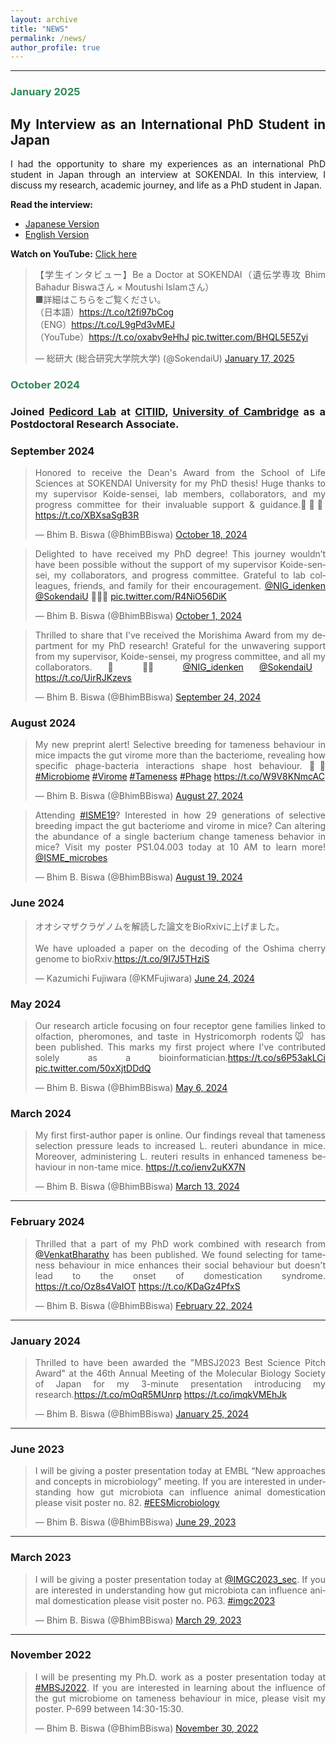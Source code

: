 ```yaml
---
layout: archive
title: "NEWS"
permalink: /news/
author_profile: true
---
```

<style> body {text-align: justify} </style> <!-- Justify text. -->
<style>
    .highlight {
    color: #2E8B57; /* Forest green */
    font-weight: bold;
}
</style>

------
### <span class="highlight">January 2025</span>
<section>
    <h2>My Interview as an International PhD Student in Japan</h2>
    <p>
        I had the opportunity to share my experiences as an international PhD student in Japan through an interview at SOKENDAI. 
        In this interview, I discuss my research, academic journey, and life as a PhD student in Japan.
    </p>
    <p><strong>Read the interview:</strong></p>
    <ul>
        <li><a href="https://t.co/t2fi97bCog" target="_blank">Japanese Version</a></li>
        <li><a href="https://t.co/L9gPd3vMEJ" target="_blank">English Version</a></li>
    </ul>
    <p><strong>Watch on YouTube:</strong> <a href="https://t.co/oxabv9eHhJ" target="_blank">Click here</a></p>
</section>
<blockquote class="twitter-tweet"><p lang="ja" dir="ltr">【学生インタビュー】Be a Doctor at SOKENDAI（遺伝学専攻 Bhim Bahadur Biswaさん × Moutushi Islamさん）<br>■詳細はこちらをご覧ください。<br>（日本語）<a href="https://t.co/t2fi97bCog">https://t.co/t2fi97bCog</a><br>（ENG）<a href="https://t.co/L9gPd3vMEJ">https://t.co/L9gPd3vMEJ</a><br>（YouTube）<a href="https://t.co/oxabv9eHhJ">https://t.co/oxabv9eHhJ</a> <a href="https://t.co/BHQL5E5Zyi">pic.twitter.com/BHQL5E5Zyi</a></p>&mdash; 総研大 (総合研究大学院大学) (@SokendaiU) <a href="https://twitter.com/SokendaiU/status/1880136191930167415?ref_src=twsrc%5Etfw">January 17, 2025</a></blockquote> <script async src="https://platform.twitter.com/widgets.js" charset="utf-8"></script>

### <span class="highlight">October 2024</span>

<h3><p>Joined <a href="https://www.pedicordlab.com/" target="_blank">Pedicord Lab</a> at <a href="https://www.citiid.cam.ac.uk/" target="_blank">CITIID</a>, <a href="https://www.cam.ac.uk/" target="_blank">University of Cambridge</a> as a Postdoctoral Research Associate.</p></h3>

### September 2024

<blockquote class="twitter-tweet"><p lang="en" dir="ltr">Honored to receive the Dean&#39;s Award from the School of Life Sciences at SOKENDAI University for my PhD thesis! Huge thanks to my supervisor Koide-sensei, lab members, collaborators, and my progress committee for their invaluable support &amp; guidance.👨‍🎓🙏 <a href="https://t.co/XBXsaSgB3R">https://t.co/XBXsaSgB3R</a></p>&mdash; Bhim B. Biswa (@BhimBBiswa) <a href="https://twitter.com/BhimBBiswa/status/1847260910173180179?ref_src=twsrc%5Etfw">October 18, 2024</a></blockquote> <script async src="https://platform.twitter.com/widgets.js" charset="utf-8"></script>

<blockquote class="twitter-tweet"><p lang="en" dir="ltr">Delighted to have received my PhD degree! This journey wouldn’t have been possible without the support of my supervisor Koide-sensei, my collaborators, and progress committee. Grateful to lab colleagues, friends, and family for their encouragement. <a href="https://twitter.com/NIG_idenken?ref_src=twsrc%5Etfw">@NIG_idenken</a> <a href="https://twitter.com/SokendaiU?ref_src=twsrc%5Etfw">@SokendaiU</a> 👨‍🎓🎊 <a href="https://t.co/R4NiO56DiK">pic.twitter.com/R4NiO56DiK</a></p>&mdash; Bhim B. Biswa (@BhimBBiswa) <a href="https://twitter.com/BhimBBiswa/status/1840908543953944932?ref_src=twsrc%5Etfw">October 1, 2024</a></blockquote> <script async src="https://platform.twitter.com/widgets.js" charset="utf-8"></script>

<blockquote class="twitter-tweet"><p lang="en" dir="ltr">Thrilled to share that I’ve received the Morishima Award from my department for my PhD research! Grateful for the unwavering support from my supervisor, Koide-sensei, my progress committee, and all my collaborators. 🙏 🧑‍🎓 <a href="https://twitter.com/NIG_idenken?ref_src=twsrc%5Etfw">@NIG_idenken</a> <a href="https://twitter.com/SokendaiU?ref_src=twsrc%5Etfw">@SokendaiU</a> <a href="https://t.co/UirRJKzevs">https://t.co/UirRJKzevs</a></p>&mdash; Bhim B. Biswa (@BhimBBiswa) <a href="https://twitter.com/BhimBBiswa/status/1838573963129078079?ref_src=twsrc%5Etfw">September 24, 2024</a></blockquote> <script async src="https://platform.twitter.com/widgets.js" charset="utf-8"></script>

### August 2024
<blockquote class="twitter-tweet"><p lang="en" dir="ltr">My new preprint alert! Selective breeding for tameness behaviour in mice impacts the gut virome more than the bacteriome, revealing how specific phage-bacteria interactions shape host behaviour. 🦠🐭<a href="https://twitter.com/hashtag/Microbiome?src=hash&amp;ref_src=twsrc%5Etfw">#Microbiome</a> <a href="https://twitter.com/hashtag/Virome?src=hash&amp;ref_src=twsrc%5Etfw">#Virome</a> <a href="https://twitter.com/hashtag/Tameness?src=hash&amp;ref_src=twsrc%5Etfw">#Tameness</a> <a href="https://twitter.com/hashtag/Phage?src=hash&amp;ref_src=twsrc%5Etfw">#Phage</a> <a href="https://t.co/W9V8KNmcAC">https://t.co/W9V8KNmcAC</a></p>&mdash; Bhim B. Biswa (@BhimBBiswa) <a href="https://twitter.com/BhimBBiswa/status/1828328880391790826?ref_src=twsrc%5Etfw">August 27, 2024</a></blockquote> <script async src="https://platform.twitter.com/widgets.js" charset="utf-8"></script>

<blockquote class="twitter-tweet"><p lang="en" dir="ltr">Attending <a href="https://twitter.com/hashtag/ISME19?src=hash&amp;ref_src=twsrc%5Etfw">#ISME19</a>? Interested in how 29 generations of selective breeding impact the gut bacteriome and virome in mice? Can altering the abundance of a single bacterium change tameness behavior in mice? Visit my poster PS1.04.003 today at 10 AM to learn more! <a href="https://twitter.com/ISME_microbes?ref_src=twsrc%5Etfw">@ISME_microbes</a></p>&mdash; Bhim B. Biswa (@BhimBBiswa) <a href="https://twitter.com/BhimBBiswa/status/1825438185628770696?ref_src=twsrc%5Etfw">August 19, 2024</a></blockquote> <script async src="https://platform.twitter.com/widgets.js" charset="utf-8"></script>

### June 2024
<blockquote class="twitter-tweet"><p lang="ja" dir="ltr">オオシマザクラゲノムを解読した論文をBioRxivに上げました。<br><br>We have uploaded a paper on the decoding of the Oshima cherry genome to bioRxiv.<a href="https://t.co/9I7J5THziS">https://t.co/9I7J5THziS</a></p>&mdash; Kazumichi Fujiwara (@KMFujiwara) <a href="https://twitter.com/KMFujiwara/status/1805166941201674501?ref_src=twsrc%5Etfw">June 24, 2024</a></blockquote> <script async src="https://platform.twitter.com/widgets.js" charset="utf-8"></script>


### May 2024
<blockquote class="twitter-tweet"><p lang="en" dir="ltr">Our research article focusing on four receptor gene families linked to olfaction, pheromones, and taste in Hystricomorph rodents🐭 has been published. This marks my first project where I&#39;ve contributed solely as a bioinformatician.<a href="https://t.co/s6P53akLCi">https://t.co/s6P53akLCi</a> <a href="https://t.co/50xXjtDDdQ">pic.twitter.com/50xXjtDDdQ</a></p>&mdash; Bhim B. Biswa (@BhimBBiswa) <a href="https://twitter.com/BhimBBiswa/status/1787378720300560458?ref_src=twsrc%5Etfw">May 6, 2024</a></blockquote> <script async src="https://platform.twitter.com/widgets.js" charset="utf-8"></script>


### March 2024
<blockquote class="twitter-tweet"><p lang="en" dir="ltr">My first first-author paper is online. Our findings reveal that tameness selection pressure leads to increased L. reuteri abundance in mice. Moreover, administering L. reuteri results in enhanced tameness behaviour in non-tame mice. <a href="https://t.co/ienv2uKX7N">https://t.co/ienv2uKX7N</a></p>&mdash; Bhim B. Biswa (@BhimBBiswa) <a href="https://twitter.com/BhimBBiswa/status/1767737145433952520?ref_src=twsrc%5Etfw">March 13, 2024</a></blockquote> <script async src="https://platform.twitter.com/widgets.js" charset="utf-8"></script>

------
### February 2024
<blockquote class="twitter-tweet"><p lang="en" dir="ltr">Thrilled that a part of my PhD work combined with research from <a href="https://twitter.com/VenkatBharathy?ref_src=twsrc%5Etfw">@VenkatBharathy</a> has been published. We found selecting for tameness behaviour in mice enhances their social behaviour but doesn&#39;t lead to the onset of domestication syndrome. <a href="https://t.co/Oz8s4VaIOT">https://t.co/Oz8s4VaIOT</a> <a href="https://t.co/KDaGz4PfxS">https://t.co/KDaGz4PfxS</a></p>&mdash; Bhim B. Biswa (@BhimBBiswa) <a href="https://twitter.com/BhimBBiswa/status/1760556018734616720?ref_src=twsrc%5Etfw">February 22, 2024</a></blockquote> <script async src="https://platform.twitter.com/widgets.js" charset="utf-8"></script>

---
### January 2024
<blockquote class="twitter-tweet"><p lang="en" dir="ltr">Thrilled to have been awarded the &quot;MBSJ2023 Best Science Pitch Award&quot; at the 46th Annual Meeting of the Molecular Biology Society of Japan for my 3-minute presentation introducing my research.<a href="https://t.co/mOqR5MUnrp">https://t.co/mOqR5MUnrp</a> <a href="https://t.co/imqkVMEhJk">https://t.co/imqkVMEhJk</a></p>&mdash; Bhim B. Biswa (@BhimBBiswa) <a href="https://twitter.com/BhimBBiswa/status/1750441098022187441?ref_src=twsrc%5Etfw">January 25, 2024</a></blockquote> <script async src="https://platform.twitter.com/widgets.js" charset="utf-8"></script>

---
### June 2023
<blockquote class="twitter-tweet"><p lang="en" dir="ltr">I will be giving a poster presentation today at EMBL “New approaches and concepts in microbiology” meeting. If you are interested in understanding how gut microbiota can influence animal domestication please visit poster no. 82. <a href="https://twitter.com/hashtag/EESMicrobiology?src=hash&amp;ref_src=twsrc%5Etfw">#EESMicrobiology</a></p>&mdash; Bhim B. Biswa (@BhimBBiswa) <a href="https://twitter.com/BhimBBiswa/status/1674359359088783361?ref_src=twsrc%5Etfw">June 29, 2023</a></blockquote> <script async src="https://platform.twitter.com/widgets.js" charset="utf-8"></script>

---
### March 2023
<blockquote class="twitter-tweet"><p lang="en" dir="ltr">I will be giving a poster presentation today at <a href="https://twitter.com/IMGC2023_sec?ref_src=twsrc%5Etfw">@IMGC2023_sec</a>. If you are interested in understanding how gut microbiota can influence animal domestication please visit poster no. P63. <a href="https://twitter.com/hashtag/imgc2023?src=hash&amp;ref_src=twsrc%5Etfw">#imgc2023</a></p>&mdash; Bhim B. Biswa (@BhimBBiswa) <a href="https://twitter.com/BhimBBiswa/status/1640920943014072321?ref_src=twsrc%5Etfw">March 29, 2023</a></blockquote> <script async src="https://platform.twitter.com/widgets.js" charset="utf-8"></script>

---
### November 2022
<blockquote class="twitter-tweet"><p lang="en" dir="ltr">I will be presenting my Ph.D. work as a poster presentation today at <a href="https://twitter.com/hashtag/MBSJ2022?src=hash&amp;ref_src=twsrc%5Etfw">#MBSJ2022</a>. If you are interested in learning about the influence of the gut microbiome on tameness behaviour in mice, please visit my poster. P-699 between 14:30-15:30.</p>&mdash; Bhim B. Biswa (@BhimBBiswa) <a href="https://twitter.com/BhimBBiswa/status/1597763691470262273?ref_src=twsrc%5Etfw">November 30, 2022</a></blockquote> <script async src="https://platform.twitter.com/widgets.js" charset="utf-8"></script>
